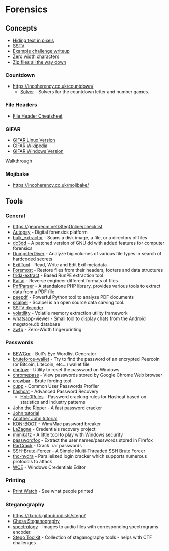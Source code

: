 # Forensics

## Concepts
- [Hiding text in pixels](http://www.msarnoff.org/millitext/)
- [SSTV](https://en.wikipedia.org/wiki/Slow-scan_television)
 - [Example challenge writeup](https://github.com/Dvd848/CTFs/blob/master/2019_picoCTF/m00nwalk.md)
- [Zero width characters](https://www.zachaysan.com/writing/2017-12-30-zero-width-characters)
- [Zip files all the way down](https://research.swtch.com/zip)

### Countdown
- https://incoherency.co.uk/countdown/
  - [Solver](https://github.com/jes/cntdn) - Solvers for the countdown letter and number games.

### File Headers
- [File Header Cheatsheet](https://digital-forensics.sans.org/media/hex_file_and_regex_cheat_sheet.pdf)

### GIFAR
- [GIFAR Linux Version](https://www.howtogeek.com/270668/how-to-hide-a-file-or-folder-in-an-image-in-linux/)
- [GIFAR Wikipedia](https://en.wikipedia.org/wiki/Gifar)
- [GIFAR Windows Version](https://www.howtogeek.com/119365/how-to-hide-zip-files-inside-a-picture-without-any-extra-software/)

[Walkthrough](https://quadhead.de/storing-javascript-code-in-gif-images/)

### Mojibake
- https://incoherency.co.uk/mojibake/

## Tools

### General
- https://georgeom.net/StegOnline/checklist
- [Autopsy](http://www.sleuthkit.org/autopsy/download.php) - Digital forensics platform
- [bulk_extractor](https://github.com/simsong/bulk_extractor) - Scans a disk image, a file, or a directory of files
- [dc3dd](https://sourceforge.net/projects/dc3dd/) - A patched version of GNU dd with added features for computer forensics
- [DumpsterDiver](https://github.com/securing/DumpsterDiver) - Analyze big volumes of various file types in search of hardcoded secrets
- [ExifTool](https://github.com/exiftool/exiftool) - Read, Write and Edit Exif metadata
- [Foremost](https://linux.die.net/man/1/foremost) - Restore files from their headers, footers and data structures
- [frida-extract](https://github.com/OALabs/frida-extract) - Based RunPE extraction tool
- [Kaitai](https://ide.kaitai.io/) - Reverse engineer different formats of files
- [PdfParser](https://github.com/smalot/pdfparser) - A standalone PHP library, provides various tools to extract data from a PDF file
- [peepdf](https://github.com/jesparza/peepdf) - Powerful Python tool to analyze PDF documents
- [scalpel](https://github.com/sleuthkit/scalpel) - Scalpel is an open source data carving tool.
- [SSTV decoder](https://github.com/colaclanth/sstv)
- [volatility](https://github.com/volatilityfoundation/volatility) - Volatile memory extraction utility framework
- [whatsapp-viewer](https://github.com/andreas-mausch/whatsapp-viewer) - Small tool to display chats from the Android msgstore.db database
- [zwfp](https://github.com/vedhavyas/zwfp) - Zero-Width fingerprinting

### Passwords
- [BEWGor](https://github.com/berzerk0/BEWGor) - Bull's Eye Wordlist Generator
- [bruteforce-wallet](https://github.com/glv2/bruteforce-wallet) - Try to find the password of an encrypted Peercoin (or Bitcoin, Litecoin, etc...) wallet file
- [chntpw](http://pogostick.net/~pnh/ntpasswd/) - Utility to reset the password on Windows
- [chromepass](https://www.nirsoft.net/utils/chromepass.html) - View passwords stored by Google Chrome Web browser
- [crowbar](https://github.com/galkan/crowbar) - Brute forcing tool
- [cupp](https://github.com/Mebus/cupp) - Common User Passwords Profiler
- [hashcat](https://hashcat.net/hashcat/) - Advanced Password Recovery
  - [Hob0Rules](https://github.com/praetorian-code/Hob0Rules) - Password cracking rules for Hashcat based on statistics and industry patterns
- [John the Ripper](https://www.openwall.com/john/) - A fast password cracker
 - [John tutorial](https://charlesreid1.com/wiki/John_the_Ripper/Password_Generation)
 - [Another John tutorial](https://blog.sleeplessbeastie.eu/2015/05/25/how-to-crack-archive-password-faster/)
- [KON-BOOT](https://www.piotrbania.com/all/kon-boot/) - Wim/Mac password breaker
- [LaZagne](https://github.com/AlessandroZ/LaZagne) - Credentials recovery project
- [mimikatz](https://github.com/gentilkiwi/mimikatz) - A little tool to play with Windows security
- [passwordfox](https://www.nirsoft.net/utils/passwordfox.html) - Extract the user names/passwords stored in Firefox
- [RarCrack](http://rarcrack.sourceforge.net) - Crack .rar passwords
- [SSH-Brute-Forcer](https://github.com/R4stl1n/SSH-Brute-Forcer) - A Simple Multi-Threaded SSH Brute Forcer
- [thc-hydra](https://github.com/vanhauser-thc/thc-hydra) - Parallelized login cracker which supports numerous protocols to attack
- [WCE](https://www.ampliasecurity.com/research/windows-credentials-editor/) - Windows Credentials Editor

### Printing
- [Print Watch](http://www.prnwatch.com/ok-printer-viewer/) - See what people printed

### Steganography
- https://0xrick.github.io/lists/stego/
- [Chess Steganography](https://github.com/jes/chess-steg)
- [spectrology](https://github.com/solusipse/spectrology) - Images to audio files with corresponding spectrograms encoder. 
- [Stego Toolkit](https://github.com/DominicBreuker/stego-toolkit) - Collection of steganography tools - helps with CTF challenges
